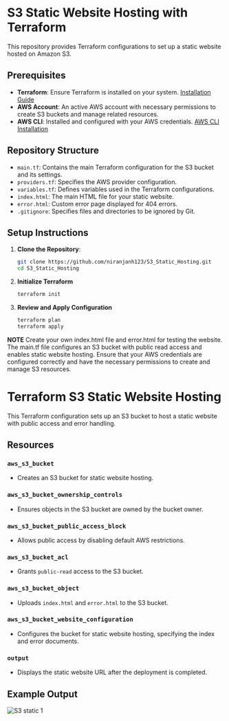 # S3 Static Website Hosting with Terraform

This repository provides Terraform configurations to set up a static website hosted on Amazon S3.

## Prerequisites

- **Terraform**: Ensure Terraform is installed on your system. [Installation Guide](https://learn.hashicorp.com/tutorials/terraform/install-cli)
- **AWS Account**: An active AWS account with necessary permissions to create S3 buckets and manage related resources.
- **AWS CLI**: Installed and configured with your AWS credentials. [AWS CLI Installation](https://docs.aws.amazon.com/cli/latest/userguide/install-cliv2.html)

## Repository Structure

- `main.tf`: Contains the main Terraform configuration for the S3 bucket and its settings.
- `providers.tf`: Specifies the AWS provider configuration.
- `variables.tf`: Defines variables used in the Terraform configurations.
- `index.html`: The main HTML file for your static website.
- `error.html`: Custom error page displayed for 404 errors.
- `.gitignore`: Specifies files and directories to be ignored by Git.

## Setup Instructions

1. **Clone the Repository**:
   ```bash
   git clone https://github.com/niranjanh123/S3_Static_Hosting.git
   cd S3_Static_Hosting
   ```

2. **Initialize Terraform**
   ```bash
   terraform init
   ```

3. **Review and Apply Configuration**
   ```bash
   terraform plan
   terraform apply
   ```

**NOTE**
Create your own index.html file and error.html for testing the website.
The main.tf file configures an S3 bucket with public read access and enables static website hosting.
Ensure that your AWS credentials are configured correctly and have the necessary permissions to create and manage S3 resources.


# Terraform S3 Static Website Hosting

This Terraform configuration sets up an S3 bucket to host a static website with public access and error handling.

## Resources

### `aws_s3_bucket`
- Creates an S3 bucket for static website hosting.

### `aws_s3_bucket_ownership_controls`
- Ensures objects in the S3 bucket are owned by the bucket owner.

### `aws_s3_bucket_public_access_block`
- Allows public access by disabling default AWS restrictions.

### `aws_s3_bucket_acl`
- Grants `public-read` access to the S3 bucket.

### `aws_s3_bucket_object`
- Uploads `index.html` and `error.html` to the S3 bucket.

### `aws_s3_bucket_website_configuration`
- Configures the bucket for static website hosting, specifying the index and error documents.

### `output`
- Displays the static website URL after the deployment is completed.

## Example Output
![S3 static 1](https://github.com/user-attachments/assets/fd0f1b61-9c2d-4ee2-a8f0-bd6fcbb15cc7)



